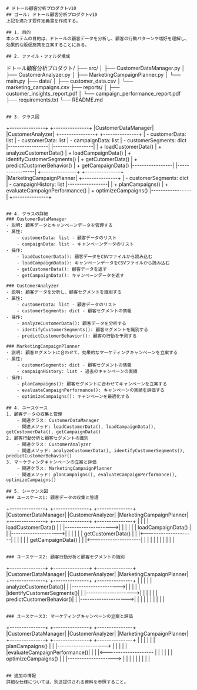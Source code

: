 ```none
# ドトール顧客分析プロダクトv10
## ゴール: ドトール顧客分析プロダクトv10
上記を満たす要件定義書を作成する。

## 1. 目的
本システムの目的は、ドトールの顧客データを分析し、顧客の行動パターンや嗜好を理解し、効果的な販促施策を立案することにある。

## 2. ファイル・フォルダ構成
```
ドトール顧客分析プロダクト/
├── src/
│   ├── CustomerDataManager.py
│   ├── CustomerAnalyzer.py
│   ├── MarketingCampaignPlanner.py
│   └── main.py
├── data/
│   ├── customer_data.csv
│   └── marketing_campaigns.csv
├── reports/
│   ├── customer_insights_report.pdf
│   └── campaign_performance_report.pdf
├── requirements.txt
└── README.md
```

## 3. クラス図
```
+---------------+          +---------------+
|CustomerDataManager|       |CustomerAnalyzer|
+---------------+          +---------------+
| - customerData: list     | - customerData: list
| - campaignData: list     | - customerSegments: dict
|-----------------|       |-----------------|
| + loadCustomerData()     | + analyzeCustomerData()
| + loadCampaignData()     | + identifyCustomerSegments()
| + getCutomerData()       | + predictCustomerBehavior()
| + getCampaignData()      |-----------------|
|-----------------|       +---------------+
                          +---------------+
                          |MarketingCampaignPlanner|
                          +---------------+
                          | - customerSegments: dict
                          | - campaignHistory: list
                          |-----------------|
                          | + planCampaigns()
                          | + evaluateCampaignPerformance()
                          | + optimizeCampaigns()
                          |-----------------|
                          +---------------+
```

## 4. クラスの詳細
### CustomerDataManager
- 説明: 顧客データとキャンペーンデータを管理する
- 属性:
    - customerData: list - 顧客データのリスト
    - campaignData: list - キャンペーンデータのリスト
- 操作:
    - loadCustomerData(): 顧客データをCSVファイルから読み込む
    - loadCampaignData(): キャンペーンデータをCSVファイルから読み込む
    - getCustomerData(): 顧客データを返す
    - getCampaignData(): キャンペーンデータを返す

### CustomerAnalyzer
- 説明: 顧客データを分析し、顧客セグメントを識別する
- 属性:
    - customerData: list - 顧客データのリスト
    - customerSegments: dict - 顧客セグメントの情報
- 操作:
    - analyzeCustomerData(): 顧客データを分析する
    - identifyCustomerSegments(): 顧客セグメントを識別する
    - predictCustomerBehavior(): 顧客の行動を予測する

### MarketingCampaignPlanner
- 説明: 顧客セグメントに合わせて、効果的なマーケティングキャンペーンを立案する
- 属性:
    - customerSegments: dict - 顧客セグメントの情報
    - campaignHistory: list - 過去のキャンペーンの実績
- 操作:
    - planCampaigns(): 顧客セグメントに合わせてキャンペーンを立案する
    - evaluateCampaignPerformance(): キャンペーンの実績を評価する
    - optimizeCampaigns(): キャンペーンを最適化する

## 4. ユースケース
1. 顧客データの収集と管理
    - 関連クラス: CustomerDataManager
    - 関連メソッド: loadCustomerData(), loadCampaignData(), getCustomerData(), getCampaignData()
2. 顧客行動分析と顧客セグメントの識別
    - 関連クラス: CustomerAnalyzer
    - 関連メソッド: analyzeCustomerData(), identifyCustomerSegments(), predictCustomerBehavior()
3. マーケティングキャンペーンの立案と評価
    - 関連クラス: MarketingCampaignPlanner
    - 関連メソッド: planCampaigns(), evaluateCampaignPerformance(), optimizeCampaigns()

## 5. シーケンス図
### ユースケース1: 顧客データの収集と管理
```
+---------------+   +---------------+   +---------------+
|CustomerDataManager|   |CustomerAnalyzer|   |MarketingCampaignPlanner|
+---------------+   +---------------+   +---------------+
       |                     |                     |
       |  loadCustomerData() |                     |
       |-------------------->|                     |
       |                     |                     |
       |  loadCampaignData() |                     |
       |-------------------->|                     |
       |                     |                     |
       |  getCustomerData()  |                     |
       |<--------------------|                     |
       |                     |                     |
       |  getCampaignData()  |                     |
       |<--------------------|                     |
       |                     |                     |
       |                     |                     |
       |                     |                     |
```

### ユースケース2: 顧客行動分析と顧客セグメントの識別
```
+---------------+   +---------------+   +---------------+
|CustomerDataManager|   |CustomerAnalyzer|   |MarketingCampaignPlanner|
+---------------+   +---------------+   +---------------+
       |                     |                     |
       |                     |  analyzeCustomerData()|
       |                     |-------------------->|
       |                     |                     |
       |                     |identifyCustomerSegments()|
       |                     |-------------------->|
       |                     |                     |
       |                     |  predictCustomerBehavior()|
       |                     |-------------------->|
       |                     |                     |
       |                     |                     |
       |                     |                     |
```

### ユースケース3: マーケティングキャンペーンの立案と評価
```
+---------------+   +---------------+   +---------------+
|CustomerDataManager|   |CustomerAnalyzer|   |MarketingCampaignPlanner|
+---------------+   +---------------+   +---------------+
       |                     |                     |
       |                     |                     |  planCampaigns()
       |                     |                     |-------------------->
       |                     |                     |
       |                     |                     |evaluateCampaignPerformance()|
       |                     |                     |<--------------------
       |                     |                     |
       |                     |                     |  optimizeCampaigns()
       |                     |                     |-------------------->
       |                     |                     |
       |                     |                     |
       |                     |                     |
```

## 追加の情報
詳細な仕様については、別途提供される資料を参照すること。
```
